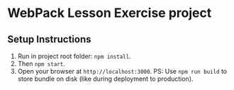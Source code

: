 # WebPack Lesson Exercise project

## Setup Instructions
1. Run in project root folder: `npm install`.
2. Then `npm start`.
3. Open your browser at `http://localhost:3000`.
PS: Use `npm run build` to store bundle on disk (like during deployment to production).